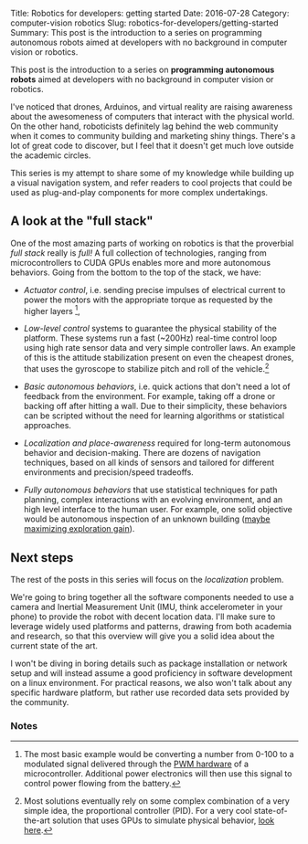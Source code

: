 Title: Robotics for developers: getting started
Date: 2016-07-28
Category: computer-vision robotics
Slug: robotics-for-developers/getting-started
Summary: This post is the introduction to a series on programming autonomous robots aimed at developers with no background in computer vision or robotics.

This post is the introduction to a series on **programming autonomous robots** aimed at developers with no background in computer vision or robotics.

I've noticed that drones, Arduinos, and virtual reality are raising awareness about the awesomeness of computers that interact with the physical world. On the other hand, roboticists definitely lag behind the web community when it comes to community building and marketing shiny things. There's a lot of great code to discover, but I feel that it doesn't get much love outside the academic circles.

This series is my attempt to share some of my knowledge while building up a visual navigation system, and refer readers to cool projects that could be used as plug-and-play components for more complex undertakings.

A look at the "full stack"
--------------------------

One of the most amazing parts of working on robotics is that the proverbial *full stack* really is *full!* A full collection of technologies, ranging from microcontrollers to CUDA GPUs enables more and more autonomous behaviors. Going from the bottom to the top of the stack, we have:

- *Actuator control*, i.e. sending precise impulses of electrical current to power the motors with the appropriate torque as requested by the higher layers [^actuator_control],

-  *Low-level control* systems to guarantee the physical stability of the platform. These systems run a fast (~200Hz) real-time control loop using high rate sensor data and very simple controller laws. An example of this is the attitude stabilization present on even the cheapest drones, that uses the gyroscope to stabilize pitch and roll of the vehicle.[^low_level_control]

- *Basic autonomous behaviors*, i.e. quick actions that don't need a lot of feedback from the environment. For example, taking off a drone or backing off after hitting a wall. Due to their simplicity, these behaviors can be scripted without the need for learning algorithms or statistical approaches.

- *Localization and place-awareness* required for long-term autonomous behavior and decision-making. There are dozens of navigation techniques, based on all kinds of sensors and tailored for different environments and precision/speed tradeoffs.

- *Fully autonomous behaviors* that use statistical techniques for path planning, complex interactions with an evolving environment, and an high level interface to the human user. For example, one solid objective would be autonomous inspection of an unknown building ([maybe maximizing exploration gain](https://github.com/ethz-asl/nbvplanner)).

## Next steps

The rest of the posts in this series will focus on the *localization* problem.

We're going to bring together all the software components needed to use a camera and Inertial Measurement Unit (IMU, think accelerometer in your phone) to provide the robot with decent location data. I'll make sure to leverage widely used platforms and patterns, drawing from both academia and research, so that this overview will give you a solid idea about the current state of the art.

I won't be diving in boring details such as package installation or network setup and will instead assume a good proficiency in software development on a linux environment. For practical reasons, we also won't talk about any specific hardware platform, but rather use recorded data sets provided by the community.

### Notes

[^actuator_control]: The most basic example would be converting a number from 0-100 to a modulated signal delivered through the [PWM hardware](https://www.arduino.cc/en/Tutorial/PWM) of a microcontroller. Additional power electronics will then use this signal to control power flowing from the battery.

[^low_level_control]: Most solutions eventually rely on some complex combination of a very simple idea, the proportional controller (PID). For a very cool state-of-the-art solution that uses GPUs to simulate physical behavior, [look here](http://spectrum.ieee.org/cars-that-think/transportation/self-driving/autonomous-mini-rally-car-teaches-itself-to-powerslide).
